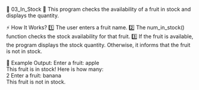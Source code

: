 🍏 03_In_Stock
🔹 This program checks the availability of a fruit in stock and displays the quantity.

⚡ How It Works?
1️⃣ The user enters a fruit name.
2️⃣ The num_in_stock() function checks the stock availability for that fruit.
3️⃣ If the fruit is available, the program displays the stock quantity. Otherwise, it informs that the fruit is not in stock.

📝 Example Output:
Enter a fruit: apple  
This fruit is in stock! Here is how many:  
2
Enter a fruit: banana  
This fruit is not in stock.